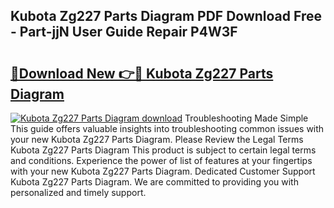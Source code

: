 ## Kubota Zg227 Parts Diagram PDF Download Free - Part-jjN User Guide Repair P4W3F

# <h2><a href="http://dfre5bu.blite.top/?on=Kubota+Zg227+Parts+Diagram">🔗Download New 👉🔴 Kubota Zg227 Parts Diagram</a></h2>

[![Kubota Zg227 Parts Diagram download](https://i.imgur.com/lujVjoI.png)](http://dfre5bu.blite.top/?on=Kubota+Zg227+Parts+Diagram)
Troubleshooting Made Simple This guide offers valuable insights into troubleshooting common issues with your new Kubota Zg227 Parts Diagram. Please Review the Legal Terms Kubota Zg227 Parts Diagram This product is subject to certain legal terms and conditions. Experience the power of list of features at your fingertips with your new Kubota Zg227 Parts Diagram. Dedicated Customer Support Kubota Zg227 Parts Diagram. We are committed to providing you with personalized and timely support.
